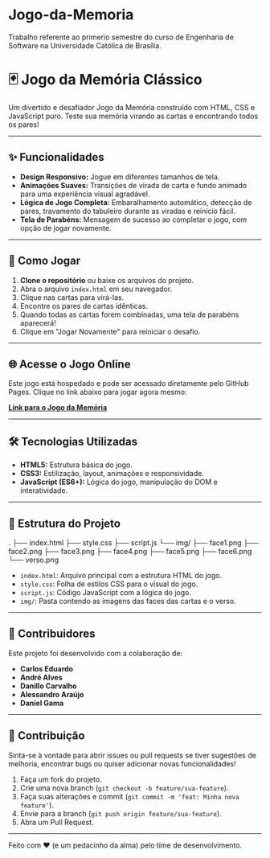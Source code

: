 # Jogo-da-Memoria
Trabalho referente ao primerio semestre do curso de Engenharia de Software na Universidade Católica de Brasília.

# 🃏 Jogo da Memória Clássico

Um divertido e desafiador Jogo da Memória construído com HTML, CSS e JavaScript puro. Teste sua memória virando as cartas e encontrando todos os pares!

---

## ✨ Funcionalidades

* **Design Responsivo:** Jogue em diferentes tamanhos de tela.
* **Animações Suaves:** Transições de virada de carta e fundo animado para uma experiência visual agradável.
* **Lógica de Jogo Completa:** Embaralhamento automático, detecção de pares, travamento do tabuleiro durante as viradas e reinício fácil.
* **Tela de Parabéns:** Mensagem de sucesso ao completar o jogo, com opção de jogar novamente.

---

## 🚀 Como Jogar

1.  **Clone o repositório** ou baixe os arquivos do projeto.
2.  Abra o arquivo `index.html` em seu navegador.
3.  Clique nas cartas para virá-las.
4.  Encontre os pares de cartas idênticas.
5.  Quando todas as cartas forem combinadas, uma tela de parabéns aparecerá!
6.  Clique em "Jogar Novamente" para reiniciar o desafio.

---

## 🌐 Acesse o Jogo Online

Este jogo está hospedado e pode ser acessado diretamente pelo GitHub Pages. Clique no link abaixo para jogar agora mesmo:

[**Link para o Jogo da Memória**]([http://soarezzsemj.github.io./Jogo-da-Memoria])

---
## 🛠️ Tecnologias Utilizadas

* **HTML5:** Estrutura básica do jogo.
* **CSS3:** Estilização, layout, animações e responsividade.
* **JavaScript (ES6+):** Lógica do jogo, manipulação do DOM e interatividade.

---

## 📂 Estrutura do Projeto

.
├── index.html
├── style.css
├── script.js
└── img/
├── face1.png
├── face2.png
├── face3.png
├── face4.png
├── face5.png
├── face6.png
└── verso.png


* `index.html`: Arquivo principal com a estrutura HTML do jogo.
* `style.css`: Folha de estilos CSS para o visual do jogo.
* `script.js`: Código JavaScript com a lógica do jogo.
* `img/`: Pasta contendo as imagens das faces das cartas e o verso.

---

## 👥 Contribuidores

Este projeto foi desenvolvido com a colaboração de:

* **Carlos Eduardo**
* **André Alves**
* **Danillo Carvalho**
* **Alessandro Araújo**
* **Daniel Gama**

---

## 🤝 Contribuição

Sinta-se à vontade para abrir issues ou pull requests se tiver sugestões de melhoria, encontrar bugs ou quiser adicionar novas funcionalidades!

1.  Faça um fork do projeto.
2.  Crie uma nova branch (`git checkout -b feature/sua-feature`).
3.  Faça suas alterações e commit (`git commit -m 'feat: Minha nova feature'`).
4.  Envie para a branch (`git push origin feature/sua-feature`).
5.  Abra um Pull Request.

---

Feito com ❤️ (e um pedacinho da alma) pelo time de desenvolvimento.